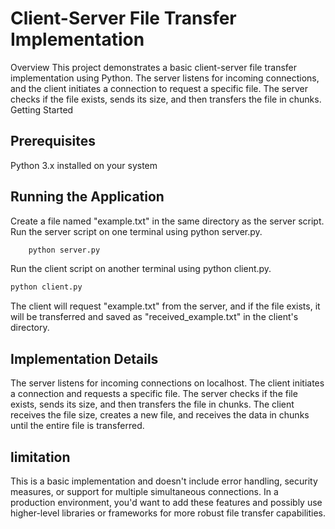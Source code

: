 # Client-Server File Transfer Implementation
Overview
This project demonstrates a basic client-server file transfer implementation using Python. The server listens for incoming connections, and the client initiates a connection to request a specific file. The server checks if the file exists, sends its size, and then transfers the file in chunks.
Getting Started
## Prerequisites
Python 3.x installed on your system

## Running the Application
Create a file named "example.txt" in the same directory as the server script.
Run the server script on one terminal using python server.py.
```bash
    python server.py
 ```
 Run the client script on another terminal using python client.py.
```bash
python client.py
```
The client will request "example.txt" from the server, and if the file exists, it will be transferred and saved as "received_example.txt" in the client's directory.

## Implementation Details
The server listens for incoming connections on localhost.
The client initiates a connection and requests a specific file.
The server checks if the file exists, sends its size, and then transfers the file in chunks.
The client receives the file size, creates a new file, and receives the data in chunks until the entire file is transferred.

## limitation

This is a basic implementation and doesn't include error handling, security measures, or support for multiple simultaneous connections.
In a production environment, you'd want to add these features and possibly use higher-level libraries or frameworks for more robust file transfer capabilities.
